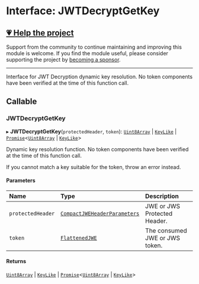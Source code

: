 # Interface: JWTDecryptGetKey

## [💗 Help the project](https://github.com/sponsors/panva)

Support from the community to continue maintaining and improving this module is welcome. If you find the module useful, please consider supporting the project by [becoming a sponsor](https://github.com/sponsors/panva).

---

Interface for JWT Decryption dynamic key resolution. No token components have been verified at
the time of this function call.

## Callable

### JWTDecryptGetKey

▸ **JWTDecryptGetKey**(`protectedHeader`, `token`): [`Uint8Array`]( https://developer.mozilla.org/docs/Web/JavaScript/Reference/Global_Objects/Uint8Array ) \| [`KeyLike`](../types/types.KeyLike.md) \| [`Promise`]( https://developer.mozilla.org/docs/Web/JavaScript/Reference/Global_Objects/Promise )\<[`Uint8Array`]( https://developer.mozilla.org/docs/Web/JavaScript/Reference/Global_Objects/Uint8Array ) \| [`KeyLike`](../types/types.KeyLike.md)\>

Dynamic key resolution function. No token components have been verified at the time of this
function call.

If you cannot match a key suitable for the token, throw an error instead.

#### Parameters

| Name | Type | Description |
| :------ | :------ | :------ |
| `protectedHeader` | [`CompactJWEHeaderParameters`](types.CompactJWEHeaderParameters.md) | JWE or JWS Protected Header. |
| `token` | [`FlattenedJWE`](types.FlattenedJWE.md) | The consumed JWE or JWS token. |

#### Returns

[`Uint8Array`]( https://developer.mozilla.org/docs/Web/JavaScript/Reference/Global_Objects/Uint8Array ) \| [`KeyLike`](../types/types.KeyLike.md) \| [`Promise`]( https://developer.mozilla.org/docs/Web/JavaScript/Reference/Global_Objects/Promise )\<[`Uint8Array`]( https://developer.mozilla.org/docs/Web/JavaScript/Reference/Global_Objects/Uint8Array ) \| [`KeyLike`](../types/types.KeyLike.md)\>
